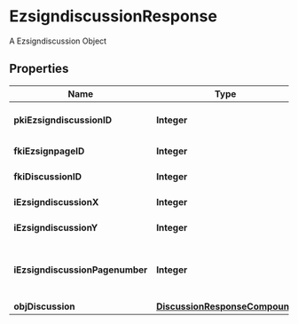 

# EzsigndiscussionResponse

A Ezsigndiscussion Object

## Properties

| Name | Type | Description | Notes |
|------------ | ------------- | ------------- | -------------|
|**pkiEzsigndiscussionID** | **Integer** | The unique ID of the Ezsigndiscussion |  |
|**fkiEzsignpageID** | **Integer** | The unique ID of the Ezsignpage |  |
|**fkiDiscussionID** | **Integer** | The unique ID of the Discussion |  |
|**iEzsigndiscussionX** | **Integer** | The x of the Ezsigndiscussion |  |
|**iEzsigndiscussionY** | **Integer** | The y of the Ezsigndiscussion |  |
|**iEzsigndiscussionPagenumber** | **Integer** | The page number in the Ezsigndocument for the Ezsigndiscussion |  |
|**objDiscussion** | [**DiscussionResponseCompound**](DiscussionResponseCompound.md) |  |  |



